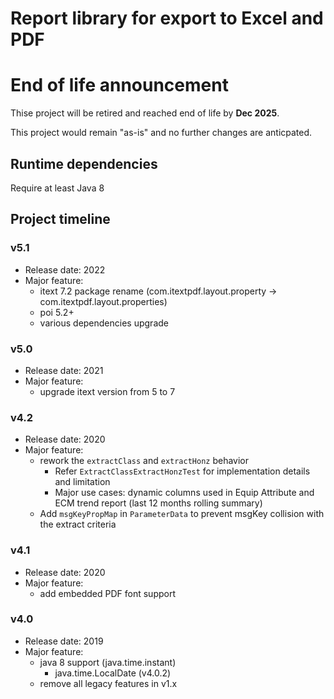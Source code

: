 Report library for export to Excel and PDF
===============================================

# End of life announcement
Thise project will be retired and reached end of life by **Dec 2025**.

This project would remain "as-is" and no further changes are anticpated.

## Runtime dependencies

Require at least Java 8

## Project timeline

### v5.1
- Release date: 2022
- Major feature:
    - itext 7.2 package rename (com.itextpdf.layout.property -> com.itextpdf.layout.properties)
    - poi 5.2+
    - various dependencies upgrade

### v5.0
- Release date: 2021
- Major feature:
    - upgrade itext version from 5 to 7


### v4.2
- Release date: 2020
- Major feature:
    - rework the `extractClass` and `extractHonz` behavior
      - Refer `ExtractClassExtractHonzTest` for implementation details and limitation
      - Major use cases: dynamic columns used in Equip Attribute and ECM trend report (last 12 months rolling summary)
    - Add `msgKeyPropMap` in `ParameterData` to prevent msgKey collision with the extract criteria


### v4.1
- Release date: 2020
- Major feature:
    - add embedded PDF font support


### v4.0
- Release date: 2019
- Major feature:
    - java 8 support (java.time.instant)
        - java.time.LocalDate (v4.0.2)
    - remove all legacy features in v1.x

